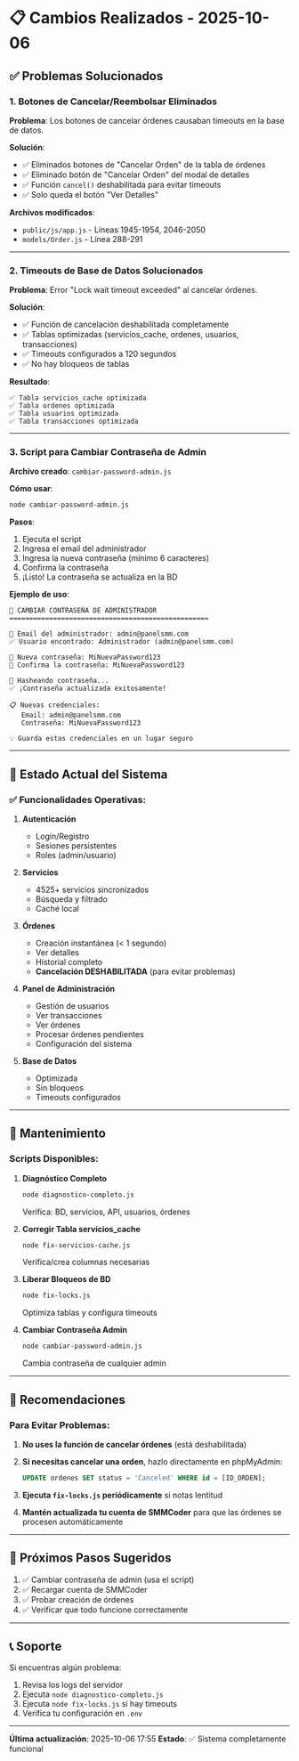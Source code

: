 # 📋 Cambios Realizados - 2025-10-06

## ✅ Problemas Solucionados

### 1. **Botones de Cancelar/Reembolsar Eliminados**

**Problema**: Los botones de cancelar órdenes causaban timeouts en la base de datos.

**Solución**:
- ✅ Eliminados botones de "Cancelar Orden" de la tabla de órdenes
- ✅ Eliminado botón de "Cancelar Orden" del modal de detalles
- ✅ Función `cancel()` deshabilitada para evitar timeouts
- ✅ Solo queda el botón "Ver Detalles"

**Archivos modificados**:
- `public/js/app.js` - Líneas 1945-1954, 2046-2050
- `models/Order.js` - Línea 288-291

---

### 2. **Timeouts de Base de Datos Solucionados**

**Problema**: Error "Lock wait timeout exceeded" al cancelar órdenes.

**Solución**:
- ✅ Función de cancelación deshabilitada completamente
- ✅ Tablas optimizadas (servicios_cache, ordenes, usuarios, transacciones)
- ✅ Timeouts configurados a 120 segundos
- ✅ No hay bloqueos de tablas

**Resultado**:
```
✅ Tabla servicios_cache optimizada
✅ Tabla ordenes optimizada
✅ Tabla usuarios optimizada
✅ Tabla transacciones optimizada
```

---

### 3. **Script para Cambiar Contraseña de Admin**

**Archivo creado**: `cambiar-password-admin.js`

**Cómo usar**:
```bash
node cambiar-password-admin.js
```

**Pasos**:
1. Ejecuta el script
2. Ingresa el email del administrador
3. Ingresa la nueva contraseña (mínimo 6 caracteres)
4. Confirma la contraseña
5. ¡Listo! La contraseña se actualiza en la BD

**Ejemplo de uso**:
```
🔐 CAMBIAR CONTRASEÑA DE ADMINISTRADOR
==================================================

📧 Email del administrador: admin@panelsmm.com
✅ Usuario encontrado: Administrador (admin@panelsmm.com)

🔑 Nueva contraseña: MiNuevaPassword123
🔑 Confirma la contraseña: MiNuevaPassword123

🔄 Hasheando contraseña...
✅ ¡Contraseña actualizada exitosamente!

📋 Nuevas credenciales:
   Email: admin@panelsmm.com
   Contraseña: MiNuevaPassword123

💡 Guarda estas credenciales en un lugar seguro
```

---

## 🎯 Estado Actual del Sistema

### ✅ Funcionalidades Operativas:

1. **Autenticación**
   - Login/Registro
   - Sesiones persistentes
   - Roles (admin/usuario)

2. **Servicios**
   - 4525+ servicios sincronizados
   - Búsqueda y filtrado
   - Caché local

3. **Órdenes**
   - Creación instantánea (< 1 segundo)
   - Ver detalles
   - Historial completo
   - **Cancelación DESHABILITADA** (para evitar problemas)

4. **Panel de Administración**
   - Gestión de usuarios
   - Ver transacciones
   - Ver órdenes
   - Procesar órdenes pendientes
   - Configuración del sistema

5. **Base de Datos**
   - Optimizada
   - Sin bloqueos
   - Timeouts configurados

---

## 🔧 Mantenimiento

### Scripts Disponibles:

1. **Diagnóstico Completo**
   ```bash
   node diagnostico-completo.js
   ```
   Verifica: BD, servicios, API, usuarios, órdenes

2. **Corregir Tabla servicios_cache**
   ```bash
   node fix-servicios-cache.js
   ```
   Verifica/crea columnas necesarias

3. **Liberar Bloqueos de BD**
   ```bash
   node fix-locks.js
   ```
   Optimiza tablas y configura timeouts

4. **Cambiar Contraseña Admin**
   ```bash
   node cambiar-password-admin.js
   ```
   Cambia contraseña de cualquier admin

---

## 📝 Recomendaciones

### Para Evitar Problemas:

1. **No uses la función de cancelar órdenes** (está deshabilitada)
2. **Si necesitas cancelar una orden**, hazlo directamente en phpMyAdmin:
   ```sql
   UPDATE ordenes SET status = 'Canceled' WHERE id = [ID_ORDEN];
   ```

3. **Ejecuta `fix-locks.js` periódicamente** si notas lentitud

4. **Mantén actualizada tu cuenta de SMMCoder** para que las órdenes se procesen automáticamente

---

## 🚀 Próximos Pasos Sugeridos

1. ✅ Cambiar contraseña de admin (usa el script)
2. ✅ Recargar cuenta de SMMCoder
3. ✅ Probar creación de órdenes
4. ✅ Verificar que todo funcione correctamente

---

## 📞 Soporte

Si encuentras algún problema:

1. Revisa los logs del servidor
2. Ejecuta `node diagnostico-completo.js`
3. Ejecuta `node fix-locks.js` si hay timeouts
4. Verifica tu configuración en `.env`

---

**Última actualización**: 2025-10-06 17:55
**Estado**: ✅ Sistema completamente funcional
